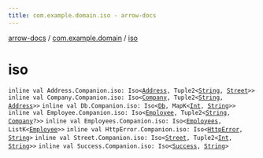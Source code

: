 ```yaml
---
title: com.example.domain.iso - arrow-docs
---
```


[arrow-docs](../index.html) / [com.example.domain](index.html) / [iso](./iso.html)

# iso

`inline val Address.Companion.iso: Iso<`[`Address`](-address/index.html)`, Tuple2<`[`String`](https://kotlinlang.org/api/latest/jvm/stdlib/kotlin/-string/index.html)`, `[`Street`](-street/index.html)`>>`
`inline val Company.Companion.iso: Iso<`[`Company`](-company/index.html)`, Tuple2<`[`String`](https://kotlinlang.org/api/latest/jvm/stdlib/kotlin/-string/index.html)`, `[`Address`](-address/index.html)`>>`
`inline val Db.Companion.iso: Iso<`[`Db`](-db/index.html)`, MapK<`[`Int`](https://kotlinlang.org/api/latest/jvm/stdlib/kotlin/-int/index.html)`, `[`String`](https://kotlinlang.org/api/latest/jvm/stdlib/kotlin/-string/index.html)`>>`
`inline val Employee.Companion.iso: Iso<`[`Employee`](-employee/index.html)`, Tuple2<`[`String`](https://kotlinlang.org/api/latest/jvm/stdlib/kotlin/-string/index.html)`, `[`Company`](-company/index.html)`?>>`
`inline val Employees.Companion.iso: Iso<`[`Employees`](-employees/index.html)`, ListK<`[`Employee`](-employee/index.html)`>>`
`inline val HttpError.Companion.iso: Iso<`[`HttpError`](-http-error/index.html)`, `[`String`](https://kotlinlang.org/api/latest/jvm/stdlib/kotlin/-string/index.html)`>`
`inline val Street.Companion.iso: Iso<`[`Street`](-street/index.html)`, Tuple2<`[`Int`](https://kotlinlang.org/api/latest/jvm/stdlib/kotlin/-int/index.html)`, `[`String`](https://kotlinlang.org/api/latest/jvm/stdlib/kotlin/-string/index.html)`>>`
`inline val Success.Companion.iso: Iso<`[`Success`](-success/index.html)`, `[`String`](https://kotlinlang.org/api/latest/jvm/stdlib/kotlin/-string/index.html)`>`